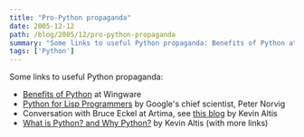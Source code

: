 ```yaml
---
title: "Pro-Python propaganda"
date: 2005-12-12
path: /blog/2005/12/pro-python-propaganda
summary: "Some links to useful Python propaganda: Benefits of Python at Wingware Python for Lisp Programmers by Google's chief scientist, Peter Norvig Conversation with Bruce Eckel at Artima, see this blog by Kevin Altis What is Python."
tags: ['Python']
---
```


<p>Some links to useful Python propaganda:</p>

<ul class="simple"><li><a class="reference" href="http://archaeopteryx.com/python/benefits">Benefits of Python</a> at Wingware</li>
<li><a class="reference" href="http://www.norvig.com/python-lisp.html">Python for Lisp Programmers</a> by Google's chief scientist, Peter Norvig</li>
<li>Conversation with Bruce Eckel at Artima, see <a class="reference" href="http://altis.pycs.net/2003/07/21.html">this blog</a> by Kevin Altis</li>
<li><a class="reference" href="http://altis.pycs.net/stories/2003/04/16/whatIsPythonAndWhyPython.html">What is Python? and Why Python?</a> by Kevin Altis (with more links)</li>
</ul>

